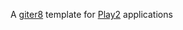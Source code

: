 A [giter8][g8] template for [Play2][play2] applications 

[g8]: http://github.com/n8han/giter8#readme
[play2]: https://github.com/playframework/Play20/
